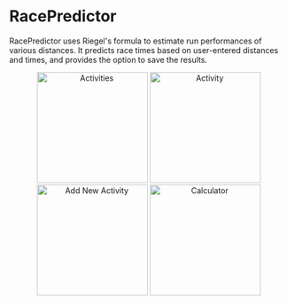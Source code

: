 # RacePredictor

RacePredictor uses Riegel's formula to estimate run performances of various distances. It predicts race times based on user-entered distances and times, and provides the option to save the results. 

<p align='center'>
<img src='http://i.imgur.com/b3v2qR3.png' title='Activities' width='200'/>
<img src='http://i.imgur.com/TOWxnUj.png' title='Activity' width='200'/>
<img src='http://i.imgur.com/bBcW2Wu.png' title='Add New Activity' width='200'/>
<img src='http://i.imgur.com/D861E45.png' title='Calculator' width='200'/>
</p>
